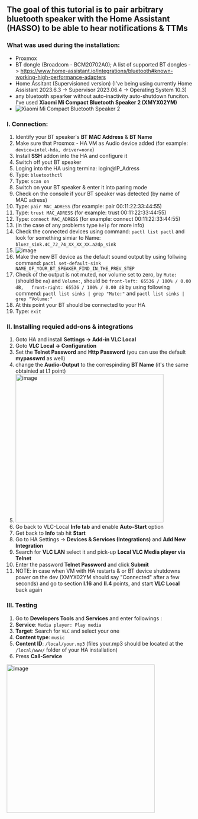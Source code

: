 ## The goal of this tutorial is to pair arbitrary bluetooth speaker with the Home Assistant (HASSO) to be able to hear notifications & TTMs

### What was used during the installation:
- Proxmox
- BT dongle (Broadcom - BCM20702A0); A list of supported BT dongles -> https://www.home-assistant.io/integrations/bluetooth#known-working-high-performance-adapters
- Home Assitant (Supervisioned version) (I've being using currently Home Assistant 2023.6.3 -> Supervisor 2023.06.4 -> Operating System 10.3)
- any bluetooth spearker without auto-inactivity auto-shutdown funciton. I've used **Xiaomi Mi Compact Bluetooth Speaker 2 (XMYX02YM)** 
- ![Xiaomi Mi Compact Bluetooth Speaker 2](https://mi-home.pl/cdn/shop/products/2591_micompactbluetoothspeaker2-640px-hero_5b1911e4-9fdb-489b-b76e-d159d0e9ba1f.png)


### I. Connection:
1. Identify your BT speaker's **BT MAC Address** & **BT Name**
2. Make sure that Proxmox - HA VM as Audio device added (for example: ```device=intel-hda, driver=none```)
3. Install **SSH** addon into the HA and configure it
4. Switch off yout BT speaker
5. Loging into the HA using termina: login@IP_Adress
6. Type: ```bluetoothctl```
7. Type: ```scan on```
8. Switch on your BT speaker & enter it into paring mode
9. Check on the console if your BT speaker was detected (by name of MAC adress)
10. Type: ```pair MAC_ADRESS``` (for example: pair 00:11:22:33:44:55)
11. Type: ```trust MAC_ADRESS``` (for example: trust 00:11:22:33:44:55)
12. Type: ```connect MAC_ADRESS``` (for example: connect 00:11:22:33:44:55)
13. (in the case of any problems type ```help``` for more info)
14. Check the connected devices using command: ```pactl list pactl``` and look for something simiar to Name: ```bluez_sink.4C_72_74_XX_XX_XX.a2dp_sink```
15. ![image](https://github.com/adrgumula/HomeAssitantBluetoothSpeaker/assets/70687019/339d12bc-6e5b-49ad-9d9a-18788a30cfa2)
16. Make the new BT device as the default sound output by using follwing command: ```pactl set-default-sink NAME_OF_YOUR_BT_SPEAKER_FIND_IN_THE_PREV_STEP``` 
17. Check of the output is not muted, nor volume set to zero, by ```Mute:``` (should be ```no```) and  ```Volume:```, should be ```front-left: 65536 / 100% / 0.00 dB,   front-right: 65536 / 100% / 0.00 dB``` by using following commend: ```pactl list sinks | grep "Mute:"``` and ```pactl list sinks | grep "Volume:"```
18. At this point your BT should be connected to your HA
20. Type: ```exit```
    
### II. Installing requied add-ons & integrations
1. Goto HA and install **Settings -> Add-in VLC Local**
2. Goto **VLC Local -> Configuration**
3. Set the **Telnet Password** and **Http Password** (you can use the default **mypasswrd** as well)
4. change the **Audio-Output** to the correspinding **BT Name** (it's the same obtainied at I.1 point)
5. <img width="400" alt="image" src="https://github.com/adrgumula/HomeAssitantBluetoothSpeaker/assets/70687019/88f7a27a-105c-4fa7-ba42-61e00973ccc5">
6. Go back to VLC-Local **Info tab** and enable **Auto-Start** option
7. Get back to **Info** tab hit **Start**
8. Go to HA Settings -> **Devices & Services (Integrations)** and **Add New Integration**
9. Search for **VLC LAN** select it and pick-up **Local VLC Media player via Telnet**
10. Enter the password **Telnet Password** and click **Submit**
11. NOTE: in case when VM with HA restarts & or BT device shutdowns power on the dev (XMYX02YM should say "Connected" after a few seconds) and go to section **I.16** and **II.4** points, and start **VLC Local** back again

### III. Testing
1. Go to **Developers Tools** and **Services** and enter followings :
2. **Service**: ```Media player: Play media```
3. **Target**: Search for ```VLC``` and select your one
3. **Content type**: ```music```
4. **Content ID**: ```/local/your.mp3``` (files your.mp3 should be located at the ```/local/www/``` folder of your HA installation)
6. Press **Call-Service**   
<img width="400" alt="image" src="https://github.com/adrgumula/HomeAssitantBluetoothSpeaker/assets/70687019/583cc9ce-cf6b-41d5-b583-b23efe7d07e3">
